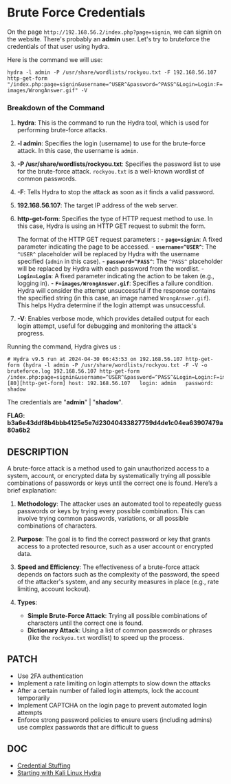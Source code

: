 # Brute Force Credentials

On the page `http://192.168.56.2/index.php?page=signin`, we can signin on the website. There's probably an **admin** user. Let's try to bruteforce the credentials of that user using hydra.

Here is the command we will use: 

`hydra -l admin -P /usr/share/wordlists/rockyou.txt -F 192.168.56.107 http-get-form "/index.php:page=signin&username=^USER^&password=^PASS^&Login=Login:F=images/WrongAnswer.gif" -V`

### Breakdown of the Command

1.  **hydra**: This is the command to run the Hydra tool, which is used for performing brute-force attacks.
    
2.  **-l admin**: Specifies the login (username) to use for the brute-force attack. In this case, the username is `admin`.
    
3.  **-P /usr/share/wordlists/rockyou.txt**: Specifies the password list to use for the brute-force attack. `rockyou.txt` is a well-known wordlist of common passwords.
    
4.  **-F**: Tells Hydra to stop the attack as soon as it finds a valid password.
    
5.  **192.168.56.107**: The target IP address of the web server.
    
6.  **http-get-form**: Specifies the type of HTTP request method to use. In this case, Hydra is using an HTTP GET request to submit the form.

	The format of the HTTP GET request parameters : 
        -   **`page=signin`**: A fixed parameter indicating the page to be accessed.
        -   **`username=^USER^`**: The `^USER^` placeholder will be replaced by Hydra with the username specified (`admin` in this case).
        -   **`password=^PASS^`**: The `^PASS^` placeholder will be replaced by Hydra with each password from the wordlist.
        -   **`Login=Login`**: A fixed parameter indicating the action to be taken (e.g., logging in).
        - **`F=images/WrongAnswer.gif`**: Specifies a failure condition. Hydra will consider the attempt unsuccessful if the response contains the specified string (in this case, an image named `WrongAnswer.gif`). This helps Hydra determine if the login attempt was unsuccessful.

8.  **-V**: Enables verbose mode, which provides detailed output for each login attempt, useful for debugging and monitoring the attack's progress.

Running the command, Hydra gives us :

```
# Hydra v9.5 run at 2024-04-30 06:43:53 on 192.168.56.107 http-get-form (hydra -l admin -P /usr/share/wordlists/rockyou.txt -F -V -o bruteforce.log 192.168.56.107 http-get-form /index.php:page=signin&username=^USER^&password=^PASS^&Login=Login:F=images/WrongAnswer.gif)
[80][http-get-form] host: 192.168.56.107   login: admin   password: shadow
```

The credentials are "**admin**" | "**shadow**".

**FLAG: b3a6e43ddf8b4bbb4125e5e7d23040433827759d4de1c04ea63907479a80a6b2**

## DESCRIPTION

A brute-force attack is a method used to gain unauthorized access to a system, account, or encrypted data by systematically trying all possible combinations of passwords or keys until the correct one is found. Here’s a brief explanation:

1.  **Methodology**: The attacker uses an automated tool to repeatedly guess passwords or keys by trying every possible combination. This can involve trying common passwords, variations, or all possible combinations of characters.
    
2.  **Purpose**: The goal is to find the correct password or key that grants access to a protected resource, such as a user account or encrypted data.
    
3.  **Speed and Efficiency**: The effectiveness of a brute-force attack depends on factors such as the complexity of the password, the speed of the attacker's system, and any security measures in place (e.g., rate limiting, account lockout).
    
4.  **Types**:
    
    -   **Simple Brute-Force Attack**: Trying all possible combinations of characters until the correct one is found.
    -   **Dictionary Attack**: Using a list of common passwords or phrases (like the `rockyou.txt` wordlist) to speed up the process.

## PATCH

- Use 2FA authentication
- Implement a rate limiting on login attempts to slow down the attacks
- After a certain number of failed login attempts, lock the account temporarily
- Implement CAPTCHA on the login page to prevent automated login attempts
- Enforce strong password policies to ensure users (including admins) use complex passwords that are difficult to guess

## DOC

- [Credential Stuffing](https://owasp.org/www-community/attacks/Credential_stuffing#:~:text=Brute%20forcing%20will%20attempt%20to,password%20pairs%20against%20other%20websites.)
- [Starting with Kali Linux Hydra](https://medium.com/@ibo1916a/how-to-use-kali-linux-hydra-d49cc6b50b60)